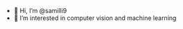 - 👋 Hi, I’m @samilli9
- 👀 I’m interested in computer vision and machine learning

<!---
samilli9/samilli9 is a ✨ special ✨ repository because its `README.md` (this file) appears on your GitHub profile.
You can click the Preview link to take a look at your changes.
--->
